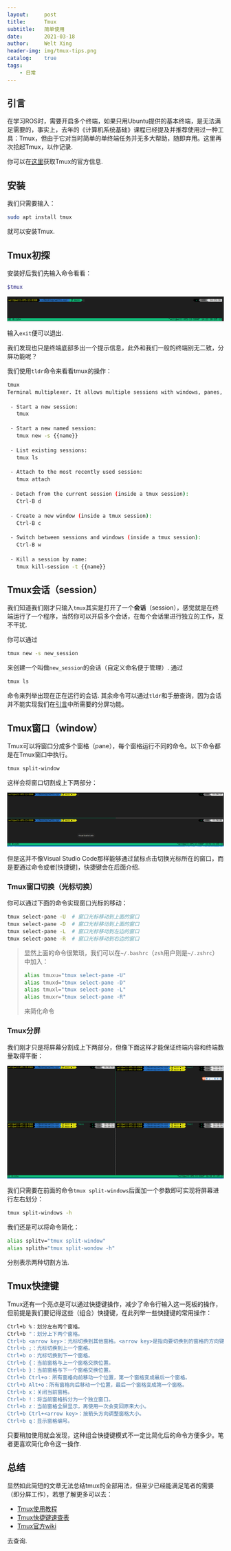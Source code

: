```yaml
---
layout:     post
title:      Tmux
subtitle:   简单使用
date:       2021-03-18
author:     Welt Xing
header-img: img/tmux-tips.png
catalog:    true
tags:
    - 日常
---
```


## 引言

在学习ROS时，需要开启多个终端，如果只用Ubuntu提供的基本终端，是无法满足需要的，事实上，去年的《计算机系统基础》课程已经提及并推荐使用过一种工具：$\text{Tmux}$，但由于它对当时简单的单终端任务并无多大帮助，随即弃用。这里再次拾起$\text{Tmux}$，以作记录.

你可以在[这里](https://github.com/tmux/tmux/wiki)获取Tmux的官方信息.

## 安装

我们只需要输入：

```bash
sudo apt install tmux
```

就可以安装Tmux.

## Tmux初探

安装好后我们先输入命令看看：

```bash
$tmux
```

![tmux](/img/only_tmux.png)

输入`exit`便可以退出.

我们发现也只是终端底部多出一个提示信息，此外和我们一般的终端别无二致，分屏功能呢？

我们使用`tldr`命令来看看tmux的操作：

```bash
tmux
Terminal multiplexer. It allows multiple sessions with windows, panes, and more.More information: https://github.com/tmux/tmux.

 - Start a new session:
   tmux

 - Start a new named session:
   tmux new -s {{name}}

 - List existing sessions:
   tmux ls

 - Attach to the most recently used session:
   tmux attach

 - Detach from the current session (inside a tmux session):
   Ctrl-B d

 - Create a new window (inside a tmux session):
   Ctrl-B c

 - Switch between sessions and windows (inside a tmux session):
   Ctrl-B w

 - Kill a session by name:
   tmux kill-session -t {{name}}
```

## Tmux会话（session）

我们知道我们刚才只输入`tmux`其实是打开了一个**会话**（$\text{session}$），感觉就是在终端运行了一个程序，当然你可以开启多个会话，在每个会话里进行独立的工作，互不干扰.

你可以通过

```bash
tmux new -s new_session
```

来创建一个叫做`new_session`的会话（自定义命名便于管理）. 通过

```bash
tmux ls
```

命令来列举出现在正在运行的会话. 其余命令可以通过`tldr`和手册查询，因为会话并不能实现我们在[引言](https://welts.xyz/2021/03/18/tmux/#%E5%BC%95%E8%A8%80)中所需要的分屏功能。

## Tmux窗口（window）

Tmux可以将窗口分成多个窗格（pane），每个窗格运行不同的命令。以下命令都是在Tmux窗口中执行。

```bash
tmux split-window
```

这样会将窗口切割成上下两部分：

![split-window](/img/tmux-split.png)

但是这并不像$\text{Visual Studio Code}$那样能够通过鼠标点击切换光标所在的窗口，而是要通过命令或者[快捷键]，快捷键会在后面介绍.

### Tmux窗口切换（光标切换）

你可以通过下面的命令实现窗口光标的移动：

```bash
tmux select-pane -U  # 窗口光标移动到上面的窗口
tmux select-pane -D  # 窗口光标移动到上面的窗口
tmux select-pane -L  # 窗口光标移动到左边的窗口
tmux select-pane -R  # 窗口光标移动到右边的窗口
```

> 显然上面的命令很繁琐，我们可以在`~/.bashrc`（`zsh`用户则是`~/.zshrc`）中加入：
>
> ```bash
> alias tmuxu="tmux select-pane -U" 
> alias tmuxd="tmux select-pane -D" 
> alias tmuxl="tmux select-pane -L" 
> alias tmuxr="tmux select-pane -R" 
> ```
>
> 来简化命令

### Tmux分屏

我们刚才只是将屏幕分割成上下两部分，但像下面这样才能保证终端内容和终端数量取得平衡：

![tmux四分屏](/img/tmux4.png)

我们只需要在前面的命令`tmux split-windows`后面加一个参数即可实现将屏幕进行左右划分：

```bash
tmux split-windows -h
```

我们还是可以将命令简化：

```bash
alias splitv="tmux split-window"
alias splith="tmux split-wondow -h"
```

分别表示两种切割方法.

## Tmux快捷键

Tmux还有一个亮点是可以通过快捷键操作，减少了命令行输入这一死板的操作，但前提是我们要记得这些（组合）快捷键，在此列举一些快捷键的常用操作：

```bash
Ctrl+b %：划分左右两个窗格。
Ctrl+b "：划分上下两个窗格。
Ctrl+b <arrow key>：光标切换到其他窗格。<arrow key>是指向要切换到的窗格的方向键，比如切换到下方窗格，就按方向键↓。
Ctrl+b ;：光标切换到上一个窗格。
Ctrl+b o：光标切换到下一个窗格。
Ctrl+b {：当前窗格与上一个窗格交换位置。
Ctrl+b }：当前窗格与下一个窗格交换位置。
Ctrl+b Ctrl+o：所有窗格向前移动一个位置，第一个窗格变成最后一个窗格。
Ctrl+b Alt+o：所有窗格向后移动一个位置，最后一个窗格变成第一个窗格。
Ctrl+b x：关闭当前窗格。
Ctrl+b !：将当前窗格拆分为一个独立窗口。
Ctrl+b z：当前窗格全屏显示，再使用一次会变回原来大小。
Ctrl+b Ctrl+<arrow key>：按箭头方向调整窗格大小。
Ctrl+b q：显示窗格编号。
```

只要稍加使用就会发现，这种组合快捷键模式不一定比简化后的命令方便多少。笔者更喜欢简化命令这一操作.

## 总结

显然如此简短的文章无法总结tmux的全部用法，但至少已经能满足笔者的需要（即分屏工作），若想了解更多可以去：

- [Tmux使用教程](https://www.ruanyifeng.com/blog/2019/10/tmux.html)
- [Tmux快捷键速查表](https://gist.github.com/ryerh/14b7c24dfd623ef8edc7)
- [Tmux官方wiki](https://github.com/tmux/tmux/wiki)

去查询.